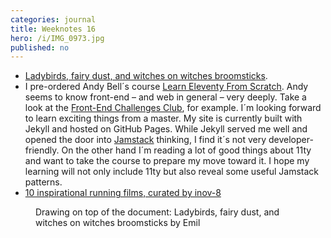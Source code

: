 ```yaml
---
categories: journal
title: Weeknotes 16
hero: /i/IMG_0973.jpg
published: no
---
```

- [Ladybirds, fairy dust, and witches on witches broomsticks](/emil-drawing/ladybird-fairy-dust-witches-on-witches-broomsticks/).
- I pre-ordered Andy Bell´s course [Learn Eleventy From Scratch](https://piccalil.li/course/learn-eleventy-from-scratch/). Andy seems to know front-end – and web in general – very deeply. Take a look at the [Front-End Challenges Club](https://piccalil.li/category/front-end%20challenges%20club/), for example. I´m looking forward to learn exciting things from a master. My site is currently built with Jekyll and hosted on GitHub Pages. While Jekyll served me well and opened the door into [Jamstack](https://jamstack.wtf) thinking, I find it´s not very developer-friendly. On the other hand I´m reading a lot of good things about 11ty and want to take the course to prepare my move toward it. I hope my learning will not only include 11ty but also reveal some useful Jamstack patterns. 
- [10 inspirational running films, curated by inov-8](https://www.inov-8.com/blog/10-inspirational-running-films/)


<figure>
<figcaption>Drawing on top of the document: Ladybirds, fairy dust, and witches on witches broomsticks by Emil</figcaption>
</figure>